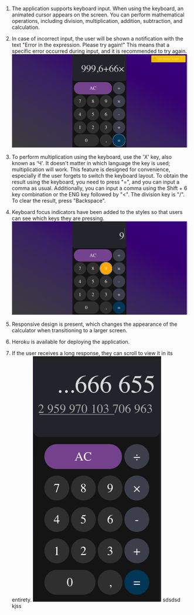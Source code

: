 1. The application supports keyboard input. When using the keyboard, an animated
   cursor appears on the screen. You can perform mathematical operations,
   including division, multiplication, addition, subtraction, and calculation.

2. In case of incorrect input, the user will be shown a notification with the
   text "Error in the expression. Please try again!" This means that a specific
   error occurred during input, and it is recommended to try again.
   ![Notification](./imagesForReadme/ErrorPicture.png)

3. To perform multiplication using the keyboard, use the 'X' key, also known as
   'Ч'. It doesn't matter in which language the key is used; multiplication will
   work. This feature is designed for convenience, especially if the user
   forgets to switch the keyboard layout. To obtain the result using the
   keyboard, you need to press "=", and you can input a comma as usual.
   Additionally, you can input a comma using the Shift + 6 key combination or
   the ENG key followed by "<". The division key is "/". To clear the result,
   press "Backspace".

4. Keyboard focus indicators have been added to the styles so that users can see
   which keys they are pressing. ![Hover](./imagesForReadme//Hover.png)

5. Responsive design is present, which changes the appearance of the calculator
   when transitioning to a larger screen.

6. Heroku is available for deploying the application.

7. If the user receives a long response, they can scroll to view it in its
   entirety. ![Scroll](./imagesForReadme/Scroll.png) sdsdsd kjss
